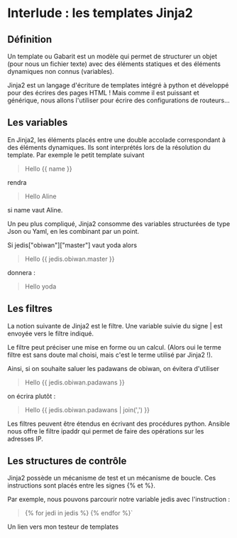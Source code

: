 
# Interlude  : les templates Jinja2


## Définition
Un template ou Gabarit est un modèle qui permet de structurer un objet (pour nous un fichier texte) avec des éléments statiques et des éléments dynamiques non connus (variables). 

Jinja2 est un langage d'écriture de  templates intégré à python et développé pour des écrires des pages HTML  ! Mais comme il est puissant et générique, nous allons l'utiliser pour écrire des configurations de routeurs...

## Les variables
En Jinja2, les éléments placés entre une double accolade correspondant à des éléments dynamiques. Ils sont interprétés lors de la résolution du template. Par exemple le petit template suivant 

> Hello {{ name }}

rendra 

> Hello Aline

si name vaut Aline. 
  
 Un peu plus compliqué, Jinja2 consomme des variables structurées de type Json ou Yaml, en les combinant par un point.

Si 
jedis["obiwan"]["master"]  vaut yoda
alors

> Hello {{ jedis.obiwan.master }}

donnera :

> Hello yoda

## Les filtres
La notion suivante de Jinja2 est le filtre. Une variable suivie du signe | est envoyée vers le filtre indiqué.

Le filtre peut préciser une mise en forme ou un calcul. (Alors oui le terme filtre est sans doute mal choisi, mais c'est le terme utilisé par Jinja2 !).

Ainsi, si on souhaite saluer les padawans de obiwan, on évitera d'utiliser

> Hello {{ jedis.obiwan.padawans }}
 
 on écrira plutôt :
>  Hello {{ jedis.obiwan.padawans | join(',') }}

Les filtres peuvent être étendus en écrivant des procédures python. Ansible nous offre le filtre ipaddr qui  permet de faire des opérations sur les adresses IP.

## Les structures de contrôle

Jinja2 possède un mécanisme de test et un mécanisme de boucle. Ces instructions sont placés entre les signes {% et  %}.

Par exemple, nous pouvons parcourir notre variable  jedis avec l'instruction :

> {% for jedi in jedis %} 
> {% endfor %}`



 

Un lien vers mon testeur de templates

<!--stackedit_data:
eyJoaXN0b3J5IjpbLTE3OTA0MjQ1MzIsLTY2MTk5MDMyNiwxNj
AwMjU1MDQ0LDIxMjkyMzg1NzcsNDk3MjgwMzM1LDczMDk5ODEx
Nl19
-->